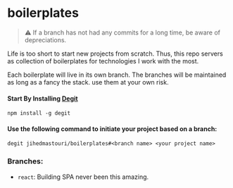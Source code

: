 # boilerplates

> :warning: If a branch has not had any commits for a long time, be aware of depreciations.

Life is too short to start new projects from scratch. Thus, this repo servers as collection of boilerplates for technologies I work with the most.

Each boilerplate will live in its own branch. The branches will be maintained as long as a fancy the stack. use them at your own risk.

#### Start By Installing [Degit](https://github.com/Rich-Harris/degit)

```
npm install -g degit
```

#### Use the following command to initiate your project based on a branch:
```
degit jihedmastouri/boilerplates#<branch name> <your project name>
```

### Branches:

- `react`: Building SPA never been this amazing.



